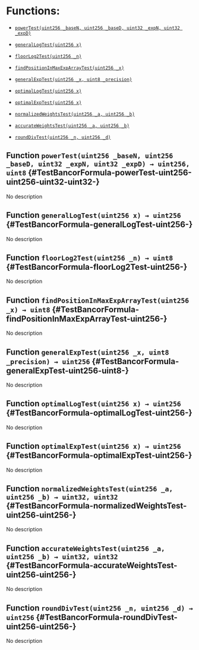 # Functions:

- [`powerTest(uint256 _baseN, uint256 _baseD, uint32 _expN, uint32 _expD)`](#TestBancorFormula-powerTest-uint256-uint256-uint32-uint32-)

- [`generalLogTest(uint256 x)`](#TestBancorFormula-generalLogTest-uint256-)

- [`floorLog2Test(uint256 _n)`](#TestBancorFormula-floorLog2Test-uint256-)

- [`findPositionInMaxExpArrayTest(uint256 _x)`](#TestBancorFormula-findPositionInMaxExpArrayTest-uint256-)

- [`generalExpTest(uint256 _x, uint8 _precision)`](#TestBancorFormula-generalExpTest-uint256-uint8-)

- [`optimalLogTest(uint256 x)`](#TestBancorFormula-optimalLogTest-uint256-)

- [`optimalExpTest(uint256 x)`](#TestBancorFormula-optimalExpTest-uint256-)

- [`normalizedWeightsTest(uint256 _a, uint256 _b)`](#TestBancorFormula-normalizedWeightsTest-uint256-uint256-)

- [`accurateWeightsTest(uint256 _a, uint256 _b)`](#TestBancorFormula-accurateWeightsTest-uint256-uint256-)

- [`roundDivTest(uint256 _n, uint256 _d)`](#TestBancorFormula-roundDivTest-uint256-uint256-)

## Function `powerTest(uint256 _baseN, uint256 _baseD, uint32 _expN, uint32 _expD) → uint256, uint8` {#TestBancorFormula-powerTest-uint256-uint256-uint32-uint32-}

No description

## Function `generalLogTest(uint256 x) → uint256` {#TestBancorFormula-generalLogTest-uint256-}

No description

## Function `floorLog2Test(uint256 _n) → uint8` {#TestBancorFormula-floorLog2Test-uint256-}

No description

## Function `findPositionInMaxExpArrayTest(uint256 _x) → uint8` {#TestBancorFormula-findPositionInMaxExpArrayTest-uint256-}

No description

## Function `generalExpTest(uint256 _x, uint8 _precision) → uint256` {#TestBancorFormula-generalExpTest-uint256-uint8-}

No description

## Function `optimalLogTest(uint256 x) → uint256` {#TestBancorFormula-optimalLogTest-uint256-}

No description

## Function `optimalExpTest(uint256 x) → uint256` {#TestBancorFormula-optimalExpTest-uint256-}

No description

## Function `normalizedWeightsTest(uint256 _a, uint256 _b) → uint32, uint32` {#TestBancorFormula-normalizedWeightsTest-uint256-uint256-}

No description

## Function `accurateWeightsTest(uint256 _a, uint256 _b) → uint32, uint32` {#TestBancorFormula-accurateWeightsTest-uint256-uint256-}

No description

## Function `roundDivTest(uint256 _n, uint256 _d) → uint256` {#TestBancorFormula-roundDivTest-uint256-uint256-}

No description
